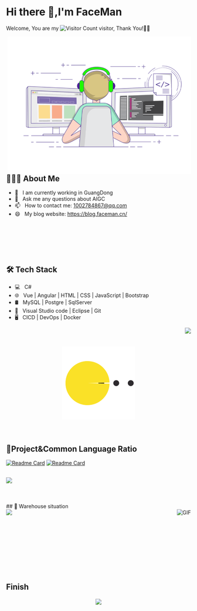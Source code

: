 # Hi there 👋,I'm FaceMan

Welcome, You are my ![Visitor Count](https://profile-counter.glitch.me/faceman0814/count.svg)  visitor, Thank You!🎉🎉
</br>


<img align="right" alt="GIF" src="https://raw.githubusercontent.com/devSouvik/devSouvik/master/gif3.gif" width="500"/>

## 👨🏻‍💻 About Me
- 🔭 &nbsp; I am currently working in GuangDong
- 💬 &nbsp; Ask me any questions about AIGC
- 📫 &nbsp; How to contact me: 1002784867@qq.com
- 😄 &nbsp; My blog website: https://blog.faceman.cn/
</br>
</br>
</br>
</br>
</br>

## 🛠 Tech Stack
- 💻 &nbsp; C#
- 🌐 &nbsp; Vue | Angular | HTML | CSS | JavaScript | Bootstrap 
- 🛢 &nbsp; MySQL | Postgre | SqlServer
- 🔧 &nbsp; Visual Studio code | Eclipse | Git
- 🖥 &nbsp; CICD | DevOps | Docker

<img align="right" src="[https://github-readme-stats.vercel.app/api?username=faceman0814&show_icons=true](https://github-readme-stats.vercel.app/api/top-langs/?username=faceman0814)">
</br>  
</br> 
<div align="center">
	<br>
	<img src="https://raw.githubusercontent.com/Aniket965/Aniket965/master/pacman.svg?sanitize=true" width="200" height="200">
</div>
</br>  
</br> 

## 👯Project&Common Language Ratio
[![Readme Card](https://github-readme-stats.vercel.app/api/pin/?username=faceman0814&repo=SemanticHub)](https://github.com/faceman0814/SemanticHub)
[![Readme Card](https://github-readme-stats.vercel.app/api/pin/?username=faceman0814&repo=FaceMan.Common)](https://github.com/faceman0814/FaceMan.Common)
</br>
</br>
<div>
<img src="https://github-readme-stats.vercel.app/api/top-langs/?username=faceman0814" />
</br>
</br>
</br>
</br>
</div>
## 👯 Warehouse situation
<div>
<img align="left" src="https://github-readme-stats.vercel.app/api?username=faceman0814&show_icons=true">
<img align="right" alt="GIF" height="160px" src="https://media.giphy.com/media/du3J3cXyzhj75IOgvA/giphy.gif" /> 
</div>
</br>
</br>
</br>
</br>
</br>
</br>
</br>
</br>
</br>
</br>

## Finish
<div align="center">
<img align="center" src="https://media.giphy.com/media/jpVnC65DmYeyRL4LHS/giphy.gif" width="50%">
</div>
